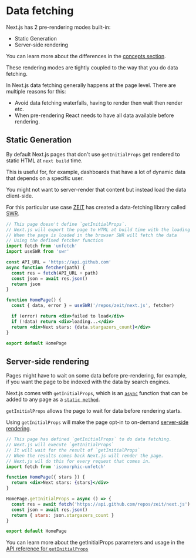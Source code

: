 # Data fetching

Next.js has 2 pre-rendering modes built-in:

- Static Generation
- Server-side rendering

You can learn more about the differences in the [concepts section](/docs/concepts/pages.md#pre-rendering).

These rendering modes are tightly coupled to the way that you do data fetching.

In Next.js data fetching generally happens at the page level. There are multiple reasons for this:

- Avoid data fetching waterfalls, having to render then wait then render etc.
- When pre-rendering React needs to have all data available before rendering.

## Static Generation

By default Next.js pages that don't use `getInitialProps` get rendered to static HTML at `next build` time.

This is useful for, for example, dashboards that have a lot of dynamic data that depends on a specific user.

You might not want to server-render that content but instead load the data client-side.

For this particular use case [ZEIT](https://zeit.co) has created a data-fetching library called [SWR](https://github.com/zeit/swr).

```jsx
// This page doesn't define `getInitialProps`.
// Next.js will export the page to HTML at build time with the loading state
// When the page is loaded in the browser SWR will fetch the data
// Using the defined fetcher function
import fetch from 'unfetch'
import useSWR from 'swr'

const API_URL = 'https://api.github.com'
async function fetcher(path) {
  const res = fetch(API_URL + path)
  const json = await res.json()
  return json
}

function HomePage() {
  const { data, error } = useSWR('/repos/zeit/next.js', fetcher)

  if (error) return <div>failed to load</div>
  if (!data) return <div>loading...</div>
  return <div>Next stars: {data.stargazers_count}</div>
}

export default HomePage
```

## Server-side rendering

Pages might have to wait on some data before pre-rendering, for example, if you want the page to be indexed with the data by search engines.

Next.js comes with `getInitialProps`, which is an [`async`](https://zeit.co/blog/async-and-await) function that can be added to any page as a [`static method`](https://javascript.info/static-properties-methods).

`getInitialProps` allows the page to wait for data before rendering starts.

Using `getInitialProps` will make the page opt-in to on-demand [server-side rendering](/docs/concepts/pages#server-side-rendering).

```jsx
// This page has defined `getInitialProps` to do data fetching.
// Next.js will execute `getInitialProps`
// It will wait for the result of `getInitialProps`
// When the results comes back Next.js will render the page.
// Next.js wil do this for every request that comes in.
import fetch from 'isomorphic-unfetch'

function HomePage({ stars }) {
  return <div>Next stars: {stars}</div>
}

HomePage.getInitialProps = async () => {
  const res = await fetch('https://api.github.com/repos/zeit/next.js')
  const json = await res.json()
  return { stars: json.stargazers_count }
}

export default HomePage
```

You can learn more about the getInitialProps parameters and usage in the [API reference for `getInitialProps`]()
